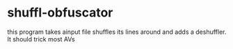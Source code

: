 # shuffl-obfuscator

this program takes ainput file shuffles its lines around and adds a deshuffler. It should trick most AVs
